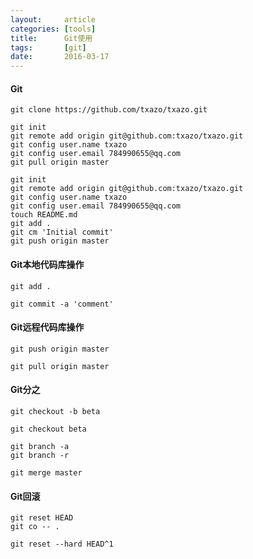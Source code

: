 ```yaml
---
layout:     article
categories: [tools]
title:      Git使用
tags:       [git]
date:       2016-03-17
---
```


#### Git

```git
git clone https://github.com/txazo/txazo.git
```

```git
git init
git remote add origin git@github.com:txazo/txazo.git
git config user.name txazo
git config user.email 784990655@qq.com
git pull origin master
```

```git
git init
git remote add origin git@github.com:txazo/txazo.git
git config user.name txazo
git config user.email 784990655@qq.com
touch README.md
git add .
git cm 'Initial commit'
git push origin master
```

#### Git本地代码库操作

```git
git add .
```

```git
git commit -a 'comment'
```

#### Git远程代码库操作

```git
git push origin master
```

```git
git pull origin master
```

#### Git分之

```git
git checkout -b beta
```

```git
git checkout beta
```

```git
git branch -a
git branch -r
```

```git
git merge master
```

#### Git回滚

```git
git reset HEAD
git co -- .
```

```git
git reset --hard HEAD^1
```

